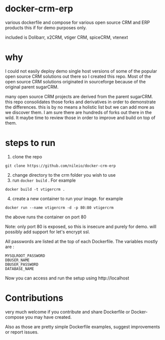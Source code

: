 # docker-crm-erp

various dockerfile and compose for various open source CRM and ERP products
this if for demo purposes only.

included is Dolibarr, x2CRM, vtiger CRM, spiceCRM, vtenext

# why

I could not easily deploy demo single host versions of some of the popular open source CRM solutions out there so I created this repo. Most of the open source CRM solutions originated in sourceforge because of the original parent sugarCRM.

many open source CRM projects are derived from the parent sugarCRM.
this repo consolidates those forks and derivatives in order to demonstrate the differences.
this is by no means a holistic list but we can add more as we discover them.
I am sure there are hundreds of forks out there in the wild. It maybe time to review those in order to improve and build on top of them.

# steps to run

1. clone the repo

```
git clone https://github.com/nileio/docker-crm-erp
```

2. change directory to the crm folder you wish to use
3. run `docker build` . For example

```
docker build -t vtigercrm .
```

4. create a new container to run your image. for example

```
docker run --name vtigercrm -d -p 80:80 vtigercrm
```

the above runs the container on port 80

Note: only port 80 is exposed, so this is insecure and purely for demo. will possibly add support for let's encrypt ssl.

All passwords are listed at the top of each Dockerfile. The variables mostly are :

```
MYSQLROOT_PASSWORD
DBUSER_NAME
DBUSER_PASSWORD
DATABASE_NAME
```

Now you can access and run the setup using http://localhost

# Contributions

very much welcome if you contribute and share Dockerfile or Docker-compose you may have created.

Also as those are pretty simple Dockerfile examples, suggest improvements or report issues.
